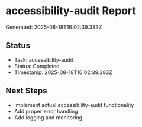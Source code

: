 # accessibility-audit Report

Generated: 2025-08-18T16:02:39.383Z

## Status
- Task: accessibility-audit
- Status: Completed
- Timestamp: 2025-08-18T16:02:39.383Z

## Next Steps
- Implement actual accessibility-audit functionality
- Add proper error handling
- Add logging and monitoring
